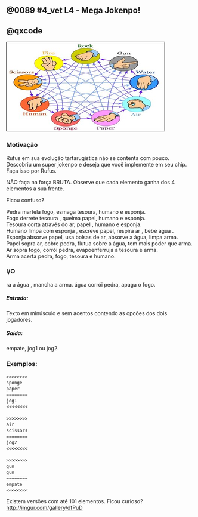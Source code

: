## @0089 #4_vet L4 - Mega Jokenpo!
## @qxcode

![](capa.jpg)

### Motivação

Rufus em sua evolução tartarugistica não se contenta com pouco. Descobriu um super jokenpo e deseja que você implemente em seu chip. Faça isso por Rufus.

NÃO faça na força BRUTA. Observe que cada elemento ganha dos 4 elementos a sua frente.

Ficou confuso?

Pedra martela fogo, esmaga tesoura, humano e esponja.  
Fogo derrete tesoura , queima papel, humano e esponja.  
Tesoura corta através do ar, papel , humano e esponja.  
Humano limpa com esponja , escreve papel, respira ar , bebe água .  
Esponja absorve papel, usa bolsas de ar, absorve a água, limpa arma.  
Papel sopra ar, cobre pedra, flutua sobre a água, tem mais poder que arma.  
Ar sopra fogo, corrói pedra, evapoenferruja a tesoura e arma.  
Arma acerta pedra, fogo, tesoura e humano.

### I/O

ra a água , mancha a arma.
água corrói pedra, apaga o fogo.

##### Entrada:

Texto em minúsculo e sem acentos contendo as opcões dos dois jogadores.  

##### Saída:  

empate, jog1 ou jog2.

### Exemplos:

```
>>>>>>>>
sponge
paper
========
jog1
<<<<<<<<

>>>>>>>>
air
scissors
========
jog2
<<<<<<<<

>>>>>>>>
gun
gun
========
empate
<<<<<<<<
```

Existem versões com até 101 elementos. Ficou curioso? http://imgur.com/gallery/dfPuD

<!---
>>>>>>>> 01
rock
rock
========
empate
<<<<<<<<

>>>>>>>> 02
human
gun
========
jog2
<<<<<<<<

>>>>>>>> 03
rock
fire
========
jog1
<<<<<<<<

>>>>>>>> 04
rock
human
========
jog1
<<<<<<<<

>>>>>>>> 05
rock
paper
========
jog2
<<<<<<<<

>>>>>>>> 06
rock
water
========
jog2
<<<<<<<<

>>>>>>>> 07
air
human
========
jog2
<<<<<<<<

>>>>>>>> 08
fire
air
========
jog2
<<<<<<<<

>>>>>>>> 09
fire
sponge
========
jog1
<<<<<<<<

>>>>>>>> 10
fire
paper
========
jog1
<<<<<<<<

>>>>>>>> 11
rock
sponge
========
jog1
<<<<<<<<
--->
